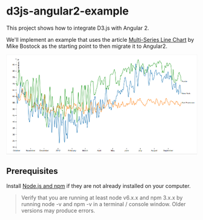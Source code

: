 # d3js-angular2-example

This project shows how to integrate D3.js with Angular 2.

We'll implement an example that uses the article [Multi-Series Line Chart](http://bl.ocks.org/mbostock/3884955)
by Mike Bostock as the starting point to then migrate it to Angular2.

![Multi-Series Line Chart](99_readme_resources/screenshot.png "Multi-Series Line Chart")

## Prerequisites

Install [Node.js and npm](https://nodejs.org/en/) if they are not already installed on your computer.

> Verify that you are running at least node v6.x.x and npm 3.x.x by running node -v and npm -v in a terminal / console window. Older versions may produce errors.
